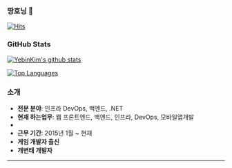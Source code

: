 ### 땅호닝 👋

[![Hits](https://hits.seeyoufarm.com/api/count/incr/badge.svg?url=https%3A%2F%2Fgithub.com%2FBornHead&count_bg=%23000000&title_bg=%2337AC95&icon=twilio.svg&icon_color=%23FF0000&title=%EB%B0%A9%EB%AC%B8%ED%95%9C%EC%82%AC%EB%9E%8C%21&edge_flat=false)](https://hits.seeyoufarm.com)

### GitHub Stats

[![YebinKim's github stats](https://github-readme-stats.vercel.app/api?username=BornHead&count_private=True&custom_title=GitHub%20활용도&bg_color=FFFF00&title_color=000000&text_color=000000)](https://github.com/anuraghazra/github-readme-stats&theme=tokyonight)

[![Top Languages](https://github-readme-stats.vercel.app/api/top-langs/?username=BornHead&hide_progress=true&layout=compact&langs_count=10)](https://github.com/anuraghazra/github-readme-stats)

### 소개

- **전문 분야**: 인프라 DevOps, 백엔드, .NET
- **현재 하는업무**: 웹 프론트엔드, 백엔드, 인프라, DevOps, 모바일앱개발
- 
- **근무 기간**: 2015년 1월 ~ 현재
- **게임 개발자 출신**
- **개변태 개발자**

---
